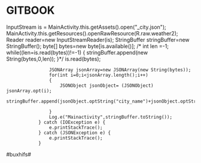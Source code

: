 # GITBOOK
  InputStream is = MainActivity.this.getAssets().open("_city.json");
                    MainActivity.this.getResources().openRawResource(R.raw.weather2);
                    Reader reader=new InputStreamReader(is);
                    StringBuffer stringBuffer=new StringBuffer();
                    byte[]  bytes=new byte[is.available()];
                /*    int len =-1;
                    while((len=is.read(bytes))!=-1)
                    {
                        stringBuffer.append(new String(bytes,0,len));
                    }*/
                    is.read(bytes);

                    JSONArray jsonArray=new JSONArray(new String(bytes));
                    for(int i=0;i<jsonArray.length();i++)
                    {
                        JSONObject jsonObject= (JSONObject) jsonArray.opt(i);
                        stringBuffer.append(jsonObject.optString("city_name")+jsonObject.optString("city_code")+jsonObject.optString("id")+"\n");

                    }
                    Log.e("Mainactivity",stringBuffer.toString());
                } catch (IOException e) {
                    e.printStackTrace();
                } catch (JSONException e) {
                    e.printStackTrace();
                }
#buxhifs#
